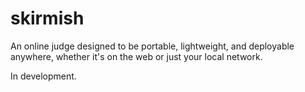 # skirmish

An online judge designed to be portable, lightweight, and deployable anywhere, whether it's on the web or just your local network.

In development.
